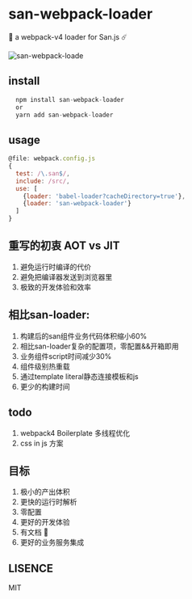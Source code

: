# san-webpack-loader
🌈 a webpack-v4 loader for San.js ☄️

![san-webpack-loade](http://ov35lvdq9.bkt.clouddn.com/san-webpack-loader.gif)

## install

```js
  npm install san-webpack-loader
  or
  yarn add san-webpack-loader
```
## usage

```js
@file: webpack.config.js
{
  test: /\.san$/,
  include: /src/,
  use: [
    {loader: 'babel-loader?cacheDirectory=true'},
    {loader: 'san-webpack-loader'}
  ]
}
```

## 重写的初衷 AOT vs JIT
1. 避免运行时编译的代价
2. 避免把编译器发送到浏览器里
3. 极致的开发体验和效率

## 相比san-loader:

1. 构建后的san组件业务代码体积缩小60%
2. 相比san-loader复杂的配置项，零配置&&开箱即用
3. 业务组件script时间减少30%
4. 组件级别热重载
5. 通过template literal静态连接模板和js
6. 更少的构建时间

## todo
1. webpack4 Boilerplate 多线程优化
2. css in js 方案

## 目标
1. 极小的产出体积
2. 更快的运行时解析
3. 零配置
4. 更好的开发体验
5. 有文档 📖
6. 更好的业务服务集成

## LISENCE
  MIT
